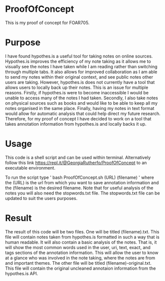 # ProofOfConcept
This is my proof of concept for FOAR705.

# Purpose
I have found hypothes.is a useful tool for taking notes on online sources. Hypothes.is improves the efficiency of my note taking as it allows me to visually see the notes I have taken while I am reading rather than switching through multiple tabs. It also allows for improved collaboration as I am able to send my notes within their original context, and see public notes other users are taking. However, hypothes.is does not currently have a tool that allows users to locally back up their notes. This is an issue for multiple reasons. Firstly, if hypothes.is were to become inaccessible I would be unable to access many of the notes I had taken. Secondly, I also take notes on physical sources such as books and would like to be able to keep all my notes organised in the same place. Finally, having my notes in text format would allow for automatic analysis that could help direct my future research. Therefore, for my proof of concept I have decided to work on a tool that takes annotation information from hypothes.is and locally backs it up. 

# Usage
This code is a shell script and can be used within terminal. Alternatively follow this link https://repl.it/@GeorgiaRutherfo/ProofOfConcept to an executable environment.

To run the script type ' bash ProofOfConcept.sh (URL) (filename) ' where the (URL) is the url from which you want to save annotation information and the (filename) is the desired filename. Note that for useful analysis of the notes you will also need the stopwords.txt file. The stopwords.txt file can be updated to suit the users purposes.

# Result
The result of this code will be two files. One will be titled (filename).txt. This file will contain notes taken from hypothes.is formatted in such a way that is human readable. It will also contain a basic analysis of the notes. That is, it will show the most common words used in the user, uri, text, exact, and tags sections of the annotation information. This will allow the user to know at a glance who was involved in the note taking, where the notes are from and important themes. The other file will be titled (filename)-original.txt. This file will contain the original uncleaned annotaion information from the hypothes.is API. 
